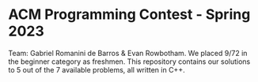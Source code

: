 # ACM Programming Contest - Spring 2023

Team: Gabriel Romanini de Barros & Evan Rowbotham. 
We placed 9/72 in the beginner category as freshmen. This repository contains our solutions to 5 out of the 7 available problems, all written in C++.
